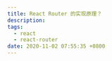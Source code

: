 ```yaml
---
title: React Router 的实现原理？
description:
tags:
  - react
  - react-router
date: 2020-11-02 07:55:35 +0800
---
```


